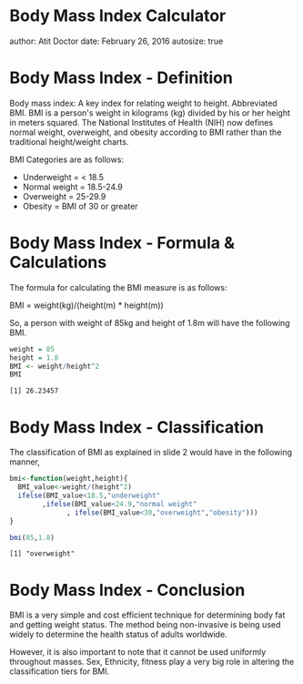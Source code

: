 Body Mass Index Calculator
========================================================
author: Atit Doctor
date: February 26, 2016
autosize: true

Body Mass Index - Definition
========================================================

Body mass index: A key index for relating weight to height. Abbreviated BMI. BMI is a person's weight in kilograms (kg) divided by his or her height in meters squared. The National Institutes of Health (NIH) now defines normal weight, overweight, and obesity according to BMI rather than the traditional height/weight charts.

BMI Categories are as follows:

- Underweight = < 18.5
- Normal weight = 18.5-24.9
- Overweight = 25-29.9 
- Obesity = BMI of 30 or greater


Body Mass Index - Formula & Calculations
========================================================

The formula for calculating the BMI measure is as follows:

BMI = weight(kg)/(height(m) * height(m))

So, a person with weight of 85kg and height of 1.8m will have the following BMI.


```r
weight = 85
height = 1.8
BMI <- weight/height^2
BMI
```

```
[1] 26.23457
```


Body Mass Index - Classification
========================================================

The classification of BMI as explained in slide 2 would have in the following manner,



```r
bmi<-function(weight,height){
  BMI_value<-weight/(height^2)
  ifelse(BMI_value<18.5,"underweight"
        ,ifelse(BMI_value<24.9,"normal weight"
              , ifelse(BMI_value<30,"overweight","obesity")))
}
```

```r
bmi(85,1.8)
```

```
[1] "overweight"
```

Body Mass Index - Conclusion
=======================================================


BMI is a very simple and cost efficient technique for determining body fat and getting weight status. The method being non-invasive is being used widely to determine the health status of adults worldwide.

However, it is also important to note that it cannot be used uniformly throughout masses. Sex, Ethnicity, fitness play a very big role in altering the classification tiers for BMI.

